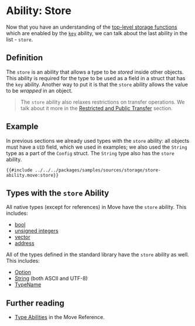 # Ability: Store

Now that you have an understanding of the [top-level storage functions](./storage-functions.md)
which are enabled by the [`key`](./key-ability.md) ability, we can talk about the last ability in
the list - `store`.

## Definition

The `store` is an ability that allows a type to be _stored_ inside other objects. This ability is
required for the type to be used as a field in a struct that has the `key` ability. Another way to
put it is that the `store` ability allows the value to be _wrapped_ in an object.

> The `store` ability also relaxes restrictions on transfer operations. We talk about it more in the
> [Restricted and Public Transfer](./restricted-and-public-transfer.md) section.

## Example

In previous sections we already used types with the `store` ability: all objects must have a `UID`
field, which we used in examples; we also used the `String` type as a part of the `Config` struct.
The `String` type also has the `store` ability.

```move
{{#include ../../../packages/samples/sources/storage/store-ability.move:store}}
```

## Types with the `store` Ability

All native types (except for references) in Move have the `store` ability. This includes:

- [bool](./../move-basics/primitive-types.md#booleans)
- [unsigned integers](./../move-basics/primitive-types.md#integers)
- [vector](./../move-basics/vector.md)
- [address](./../move-basics/address.md)

All of the types defined in the standard library have the `store` ability as well. This includes:

- [Option](./../move-basics/option.md)
- [String](./../move-basics/string.md) (both ASCII and UTF-8)
- [TypeName](./../move-basics/type-reflection.md#typename)

## Further reading

- [Type Abilities](/reference/type-abilities.html) in the Move Reference.
